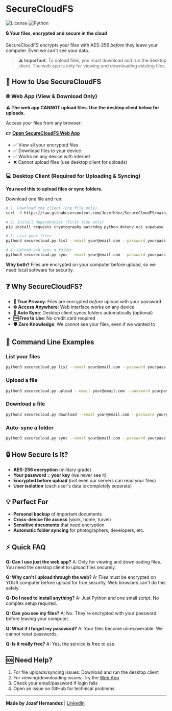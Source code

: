 # SecureCloudFS

![License](https://img.shields.io/badge/license-MIT-blue.svg)
![Python](https://img.shields.io/badge/python-3.8%2B-blue.svg)

**🔒 Your files, encrypted and secure in the cloud**

SecureCloudFS encrypts your files with AES-256 *before* they leave your computer. Even we can't see your data.

> **⚠️ Important**: To upload files, you must download and run the desktop client. The web app is only for viewing and downloading existing files.

## 🚀 How to Use SecureCloudFS

### 🌐 Web App (View & Download Only)
**⚠️ The web app CANNOT upload files. Use the desktop client below for uploads.**

Access your files from any browser:

**👉 [Open SecureCloudFS Web App](https://secure-cloud-iof1dxs3d-jozefhdezs-projects.vercel.app/)**

- ✅ View all your encrypted files
- ✅ Download files to your device
- ✅ Works on any device with internet
- ❌ Cannot upload files (use desktop client for uploads)

### 💻 Desktop Client (Required for Uploading & Syncing)
**You need this to upload files or sync folders.**

Download one file and run:

```bash
# 1. Download the client (one file only)
curl -O https://raw.githubusercontent.com/Jozefhdez/SecureCloudFS/main/securecloud.py

# 2. Install dependencies (first time only)
pip install requests cryptography watchdog python-dotenv oci supabase

# 3. List your files
python3 securecloud.py list --email your@email.com --password yourpass

# 4. Upload and sync a folder
python3 securecloud.py sync --email your@email.com --password yourpass --folder /path/to/folder
```

**Why both?** Files are encrypted on your computer before upload, so we need local software for security.
## ❓ Why SecureCloudFS?

- **🔐 True Privacy**: Files are encrypted *before* upload with your password
- **🌐 Access Anywhere**: Web interface works on any device
- **🔄 Auto Sync**: Desktop client syncs folders automatically (optional)
- **🆓 Free to Use**: No credit card required
- **🛡️ Zero Knowledge**: We cannot see your files, even if we wanted to

## 🔧 Command Line Examples

### List your files
```bash
python3 securecloud.py list --email your@email.com --password yourpass
```

### Upload a file
```bash
python3 securecloud.py upload --email your@email.com --password yourpass --file document.pdf
```

### Download a file
```bash
python3 securecloud.py download --email your@email.com --password yourpass --file document.pdf --output ./document.pdf
```

### Auto-sync a folder
```bash
python3 securecloud.py sync --email your@email.com --password yourpass --folder /path/to/folder
```

## 🔒 How Secure Is It?

- **AES-256 encryption** (military grade)
- **Your password = your key** (we never see it)
- **Encrypted before upload** (not even our servers can read your files)
- **User isolation** (each user's data is completely separate)

## 💡 Perfect For

- **Personal backup** of important documents
- **Cross-device file access** (work, home, travel)
- **Sensitive documents** that need encryption
- **Automatic folder syncing** for photographers, developers, etc.

## ⚡ Quick FAQ

**Q: Can I use just the web app?**
A: Only for viewing and downloading files. You need the desktop client to upload files securely.

**Q: Why can't I upload through the web?**
A: Files must be encrypted on YOUR computer before upload for true security. Web browsers can't do this safely.

**Q: Do I need to install anything?**
A: Just Python and one small script. No complex setup required.

**Q: Can you see my files?**
A: No. They're encrypted with your password before leaving your computer.

**Q: What if I forget my password?**
A: Your files become unrecoverable. We cannot reset passwords.

**Q: Is it really free?**
A: Yes, the service is free to use.

## 🆘 Need Help?

1. For file uploads/syncing issues: Download and run the desktop client
2. For viewing/downloading issues: Try the [Web App](https://secure-cloud-iof1dxs3d-jozefhdezs-projects.vercel.app/)
3. Check your email/password if login fails
4. Open an issue on GitHub for technical problems

---

**Made by Jozef Hernandez** | [LinkedIn](https://www.linkedin.com/in/jozefhdez/)